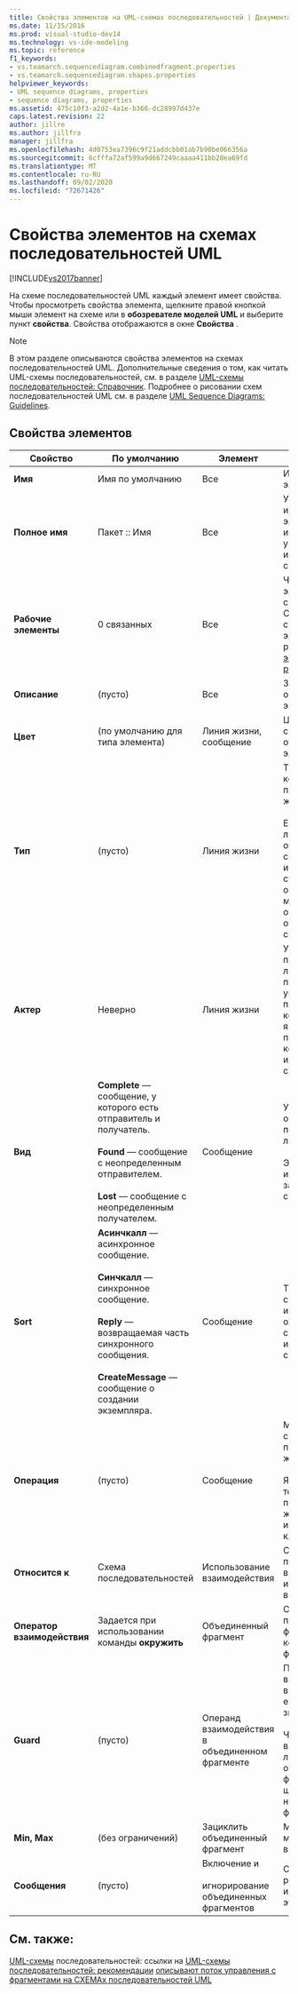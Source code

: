 ```yaml
---
title: Свойства элементов на UML-схемах последовательностей | Документация Майкрософт
ms.date: 11/15/2016
ms.prod: visual-studio-dev14
ms.technology: vs-ide-modeling
ms.topic: reference
f1_keywords:
- vs.teamarch.sequencediagram.combinedfragment.properties
- vs.teamarch.sequencediagram.shapes.properties
helpviewer_keywords:
- UML sequence diagrams, properties
- sequence diagrams, properties
ms.assetid: 475c10f3-a2d2-4a1e-b366-dc28997d437e
caps.latest.revision: 22
author: jillre
ms.author: jillfra
manager: jillfra
ms.openlocfilehash: 4d0753ea7396c9f21addcbb01ab7b90be066356a
ms.sourcegitcommit: 6cfffa72af599a9d667249caaaa411bb28ea69fd
ms.translationtype: MT
ms.contentlocale: ru-RU
ms.lasthandoff: 09/02/2020
ms.locfileid: "72671426"
---
```

# <a name="properties-of-elements-on-uml-sequence-diagrams"></a>Свойства элементов на схемах последовательностей UML
[!INCLUDE[vs2017banner](../includes/vs2017banner.md)]

На схеме последовательностей UML каждый элемент имеет свойства. Чтобы просмотреть свойства элемента, щелкните правой кнопкой мыши элемент на схеме или в **обозревателе моделей UML** и выберите пункт **свойства**. Свойства отображаются в окне **Свойства** .

> [!NOTE]
> В этом разделе описываются свойства элементов на схемах последовательностей UML. Дополнительные сведения о том, как читать UML-схемы последовательностей, см. в разделе [UML-схемы последовательностей: Справочник](../modeling/uml-sequence-diagrams-reference.md). Подробнее о рисовании схем последовательностей UML см. в разделе [UML Sequence Diagrams: Guidelines](../modeling/uml-sequence-diagrams-guidelines.md).

## <a name="properties-of-elements"></a>Свойства элементов

|Свойство|По умолчанию|Элемент|Описание|
|--------------|-------------|-------------|-----------------|
|**Имя**|Имя по умолчанию|Все|Идентифицирует элемент.|
|**Полное имя**|Пакет :: Имя|Все|Уникально идентифицирует элемент. Перед именем элемента указывается полное имя пакета, содержащего его.|
|**Рабочие элементы**|0 связанных|Все|Число рабочих элементов, связанных с этим элементом. Сведения о связывании рабочих элементов см. в разделе [связывание элементов модели и рабочих элементов](../modeling/link-model-elements-and-work-items.md).|
|**Описание**|(пусто)|Все|Здесь можно делать общие заметки об элементе.|
|**Цвет**|(по умолчанию для типа элемента)|Линия жизни, сообщение|Цвет фигуры. Это свойство фигуры, а не отображаемый ею элемент.|
|**Тип**|(пусто)|Линия жизни|Тип экземпляра, который представляет жизненная линия.<br /><br /> Если в заголовке линии жизни отображается символ ссылки, этот класс или интерфейс существует в обозревателе моделей UML отдельно и может отображаться на схеме классов.|
|**Актер**|Неверно|Линия жизни|Указывает, представляет ли линия жизни пользователя, устройство или программный компонент, являющийся внешним по отношению к компоненту, изображенному на схеме.|
|**Вид**|**Complete** — сообщение, у которого есть отправитель и получатель.<br /><br /> **Found** — сообщение с неопределенным отправителем.<br /><br /> **Lost** — сообщение с неопределенным получателем.|Сообщение|Указывает, какие окончания сообщения присоединены к линии жизни.<br /><br /> Это свойство нельзя изменить. Оно задается при создании сообщения.|
|**Sort**|**Асинчкалл** — асинхронное сообщение.<br /><br /> **Синчкалл** — синхронное сообщение.<br /><br /> **Reply** — возвращаемая часть синхронного сообщения.<br /><br /> **CreateMessage** — сообщение о создании экземпляра.|Сообщение|Тип сообщения. Это свойство нельзя изменить. Оно определяется средством, используемым для создания сообщения.|
|**Операция**|(пусто)|Сообщение|Метод, вызываемый сообщением в получающей линии жизни.<br /><br /> Является видимым, только если получающая линия жизни связана с интерфейсом или классом.|
|**Относится к**|Схема последовательностей|Использование взаимодействия|Схема последовательностей, вызываемая этим использованием взаимодействия.|
|**Оператор взаимодействия**|Задается при использовании команды **окружить**|Объединенный фрагмент|Оператор, представленный этим фрагментом или коллекцией фрагментов.|
|**Guard**|(пусто)|Операнд взаимодействия в объединенном фрагменте|Последовательность во фрагменте встречается, только если условие имеет значение true.<br /><br /> Чтобы выбрать верхний фрагмент любого объединенного фрагмента, нужно щелкнуть под названием фрагмента.|
|**Min, Max**|(без ограничений)|Зациклить объединенный фрагмент|Минимальное и максимальное число выполнений цикла.|
|**Сообщения**|(пусто)|Включение и<br /><br /> игнорирование объединенных фрагментов|Сообщения, рассматриваемые или игнорируемые в этом фрагменте.|

## <a name="see-also"></a>См. также:
 [UML-схемы](../modeling/uml-sequence-diagrams-reference.md) последовательностей: ссылки на [UML-схемы последовательностей: рекомендации](../modeling/uml-sequence-diagrams-guidelines.md) [описывают поток управления с фрагментами на СХЕМАх последовательностей UML](../modeling/describe-control-flow-with-fragments-on-uml-sequence-diagrams.md)
